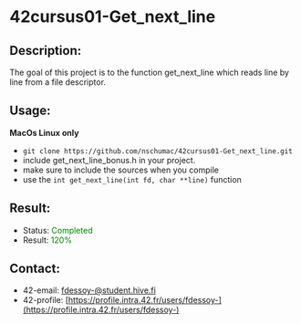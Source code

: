 # 42cursus01-Get_next_line
## Description:
The goal of this project is to the function get_next_line which reads line by line from a file descriptor.

## Usage:
**MacOs Linux only**
- `git clone https://github.com/nschumac/42cursus01-Get_next_line.git`
- include get_next_line_bonus.h in your project.
- make sure to include the sources when you compile
- use the `int get_next_line(int fd, char **line)` function

## Result:
- Status: <span style="color:green">Completed</span>
- Result: <span style="color:green">120%</span>

## Contact: 
- 42-email: fdessoy-@student.hive.fi
- 42-profile: [https://profile.intra.42.fr/users/fdessoy-](https://profile.intra.42.fr/users/fdessoy-)
